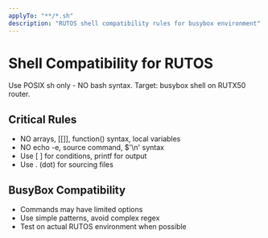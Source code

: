 ```yaml
---
applyTo: "**/*.sh"
description: "RUTOS shell compatibility rules for busybox environment"
---
```


# Shell Compatibility for RUTOS

Use POSIX sh only - NO bash syntax.
Target: busybox shell on RUTX50 router.

## Critical Rules
- NO arrays, [[]], function() syntax, local variables
- NO echo -e, source command, $'\n' syntax
- Use [ ] for conditions, printf for output
- Use . (dot) for sourcing files

## BusyBox Compatibility
- Commands may have limited options
- Use simple patterns, avoid complex regex
- Test on actual RUTOS environment when possible
